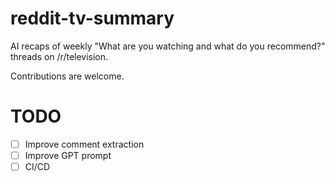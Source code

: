 # reddit-tv-summary

AI recaps of weekly "What are you watching and what do you recommend?" threads on /r/television.

Contributions are welcome.

# TODO

- [ ] Improve comment extraction
- [ ] Improve GPT prompt
- [ ] CI/CD
